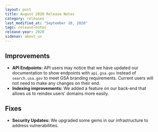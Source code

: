 ```yaml
---
layout: post
title: August 2020 Release Notes
category: releases
last_modified_at: "September 10, 2020"
tags: release-notes
release-year: 2020
sidenav: about_us
---
```


## Improvements

* **API Endpoints:** API users may notice that we have updated our documentation to show endpoints with `api.gsa.gov` instead of `search.usa.gov` to meet GSA branding requirements. Current users will not need to make any changes on their end.
* **Indexing improvements:** We added a feature on our back-end that allows us to reindex users’ domains more easily.

## Fixes

* **Security Updates:** We upgraded some gems in our infrastructure to address vulnerabilities.
